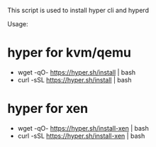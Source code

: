 This script is used to install hyper cli and hyperd

Usage:

# hyper for kvm/qemu

  - wget -qO- https://hyper.sh/install | bash
  - curl -sSL https://hyper.sh/install | bash

# hyper for xen

  - wget -qO- https://hyper.sh/install-xen | bash
  - curl -sSL https://hyper.sh/install-xen | bash
